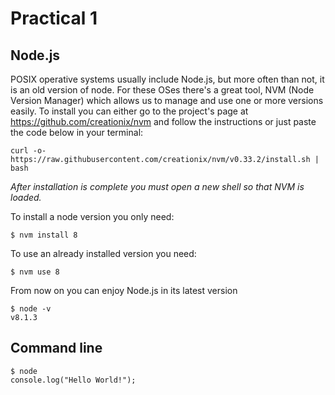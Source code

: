 # Practical 1

## Node.js

POSIX operative systems usually include Node.js, but more often than not, it is an old version of node. For these OSes there's a great tool, NVM (Node Version Manager) which allows us to manage and use one or more versions easily.
To install you can either go to the project's page at https://github.com/creationix/nvm and follow the instructions or just paste the code below in your terminal:

```
curl -o- https://raw.githubusercontent.com/creationix/nvm/v0.33.2/install.sh | bash
```

*After installation is complete you must open a new shell so that NVM is loaded.*

To install a node version you only need:

```
$ nvm install 8
```

To use an already installed version you need:

```
$ nvm use 8
```

From now on you can enjoy Node.js in its latest version

```
$ node -v
v8.1.3
```

## Command line

```
$ node
console.log("Hello World!");
```
